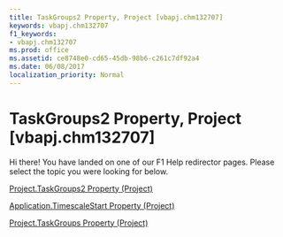 ```yaml
---
title: TaskGroups2 Property, Project [vbapj.chm132707]
keywords: vbapj.chm132707
f1_keywords:
- vbapj.chm132707
ms.prod: office
ms.assetid: ce8748e0-cd65-45db-98b6-c261c7df92a4
ms.date: 06/08/2017
localization_priority: Normal
---
```



# TaskGroups2 Property, Project [vbapj.chm132707]

Hi there! You have landed on one of our F1 Help redirector pages. Please select the topic you were looking for below.

[Project.TaskGroups2 Property (Project)](http://msdn.microsoft.com/library/e457ea72-be4e-4480-718d-548d8339b8b6%28Office.15%29.aspx)

[Application.TimescaleStart Property (Project)](http://msdn.microsoft.com/library/001e0556-e1b4-d817-868a-834970becc46%28Office.15%29.aspx)

[Project.TaskGroups Property (Project)](http://msdn.microsoft.com/library/fca3e169-396b-714d-8710-f54d8f777aeb%28Office.15%29.aspx)


